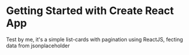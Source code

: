 # Getting Started with Create React App

Test by me, it's a simple list-cards with pagination using ReactJS, fecting data from jsonplaceholder

